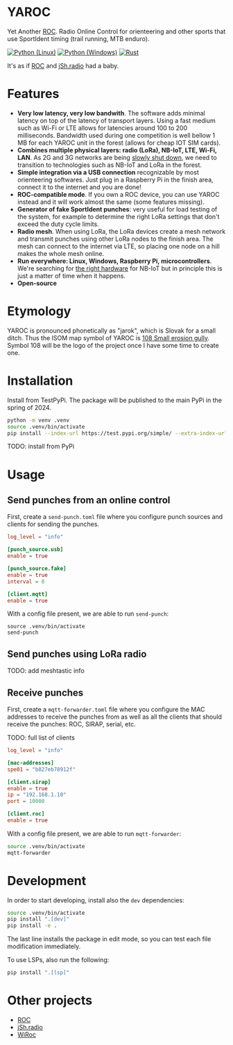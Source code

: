 # YAROC

Yet Another [ROC](https://roc.olresultat.se). Radio Online Control for orienteering and other sports that use SportIdent timing (trail running, MTB enduro).

[![Python (Linux)](https://github.com/sokolpezinok/yaroc/actions/workflows/linux-python.yml/badge.svg)](https://github.com/sokolpezinok/yaroc/actions/workflows/linux-python.yml)
[![Python (Windows)](https://github.com/sokolpezinok/yaroc/actions/workflows/windows-python.yml/badge.svg)](https://github.com/sokolpezinok/yaroc/actions/workflows/windows-python.yml)
[![Rust](https://github.com/sokolpezinok/yaroc/actions/workflows/rust.yml/badge.svg)](https://github.com/sokolpezinok/yaroc/actions/workflows/rust.yml)

It's as if [ROC](https://roc.olresultat.se) and [jSh.radio](http://radio.jsh.de) had a baby.

# Features

* **Very low latency, very low bandwith**. The software adds minimal latency on top of the latency of transport layers. Using a fast medium such as Wi-Fi or LTE allows for latencies around 100 to 200 milliseconds. Bandwidth used during one competition is well bellow 1 MB for each YAROC unit in the forest (allows for cheap IOT SIM cards).
* **Combines multiple physical layers: radio (LoRa), NB-IoT, LTE, Wi-Fi, LAN**. As 2G and 3G networks are being [slowly shut down](https://onomondo.com/blog/2g-3g-sunset), we need to transition to technologies such as NB-IoT and LoRa in the forest.
* **Simple integration via a USB connection** recognizable by most orienteering softwares. Just plug in a Raspberry Pi in the finish area, connect it to the internet and you are done!
* **ROC-compatible mode**. If you own a ROC device, you can use YAROC instead and it will work almost the same (some features missing).
* **Generator of fake SportIdent punches**: very useful for load testing of the system, for example to determine the right LoRa settings that don't exceed the duty cycle limits.
* **Radio mesh**. When using LoRa, the LoRa devices create a mesh network and transmit punches using other LoRa nodes to the finish area. The mesh can connect to the internet via LTE, so placing one node on a hill makes the whole mesh online.
* **Run everywhere: Linux, Windows, Raspberry Pi, microcontrollers**. We're searching for [the right hardware](https://github.com/sokolpezinok/yaroc/issues/6) for NB-IoT but in principle this is just a matter of time when it happens.
* **Open-source**


# Etymology

YAROC is pronounced phonetically as "jarok", which is Slovak for a small ditch. Thus the ISOM map symbol of YAROC is [108 Small erosion gully](https://omapwiki.orienteering.sport/symbols/108-small-erosion-gully/). Symbol 108 will be the logo of the project once I have some time to create one.

# Installation

Install from TestPyPi. The package will be published to the main PyPi in the spring of 2024.

```sh
python -m venv .venv
source .venv/bin/activate
pip install --index-url https://test.pypi.org/simple/ --extra-index-url https://pypi.org/simple
```

TODO: install from PyPi

# Usage

## Send punches from an online control

First, create a `send-punch.toml` file where you configure punch sources and clients for sending the punches.
```toml
log_level = "info"

[punch_source.usb]
enable = true

[punch_source.fake]
enable = true
interval = 8

[client.mqtt]
enable = true
```

With a config file present, we are able to run `send-punch`:
```
source .venv/bin/activate
send-punch
```

## Send punches using LoRa radio
TODO: add meshtastic info

## Receive punches

First, create a `mqtt-forwarder.toml` file where you configure the MAC addresses to receive the punches from as well as all the clients that should receive the punches: ROC, SIRAP, serial, etc.

TODO: full list of clients

```toml
log_level = "info"

[mac-addresses]
spe01 = "b827eb78912f"

[client.sirap]
enable = true
ip = "192.168.1.10"
port = 10000

[client.roc]
enable = true
```

With a config file present, we are able to run `mqtt-forwarder`:
```sh
source .venv/bin/activate
mqtt-forwarder
```

# Development

In order to start developing, install also the `dev` dependencies:

```sh
source .venv/bin/activate
pip install ".[dev]"
pip install -e .
```

The last line installs the package in edit mode, so you can test each file modification immediately.

To use LSPs, also run the following:
```sh
pip install ".[lsp]"
```


# Other projects

* [ROC](https://roc.olresultat.se)
* [jSh.radio](http://radio.jsh.de)
* [WiRoc](https://wiroc.se)
